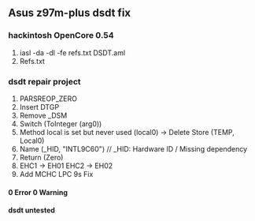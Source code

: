 ## Asus z97m-plus dsdt fix
### hackintosh OpenCore 0.54

1. iasl -da -dl -fe refs.txt DSDT.aml
2. Refs.txt 

### dsdt repair project

1. PARSREOP_ZERO
2. Insert DTGP
3. Remove _DSM
4. Switch (ToInteger (arg0))
5. Method local is set but never used (local0) -> Delete Store (TEMP, Local0)
6. Name (_HID, "INTL9C60") // _HID: Hardware ID / Missing dependency
7. Return (Zero) 
8. EHC1 -> EH01 EHC2 -> EH02
9. Add MCHC LPC 9s Fix

#### 0 Error 0 Warning
#### dsdt untested